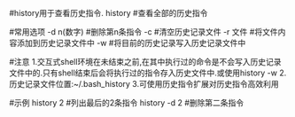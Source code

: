 #history用于查看历史指令.
history		#查看全部的历史指令

#常用选项
-d n(数字)	#删除第n条指令
-c		#清空历史记录文件
-r 文件		#将文件内容添加到历史记录文件中
-w		#将目前的历史记录写入历史记录文件中

#注意
1.交互式shell环境在未结束之前,在其中执行过的命令是不会写入历史记录文件中的.只有shell结束后会将执行过的指令存入历史文件中.或使用history -w
2.历史记录文件位置:~/.bash_history
3.可使用历史指令扩展对历史指令高效利用

#示例
history 2	#列出最后的2条指令
history -d 2	#删除第二条指令

